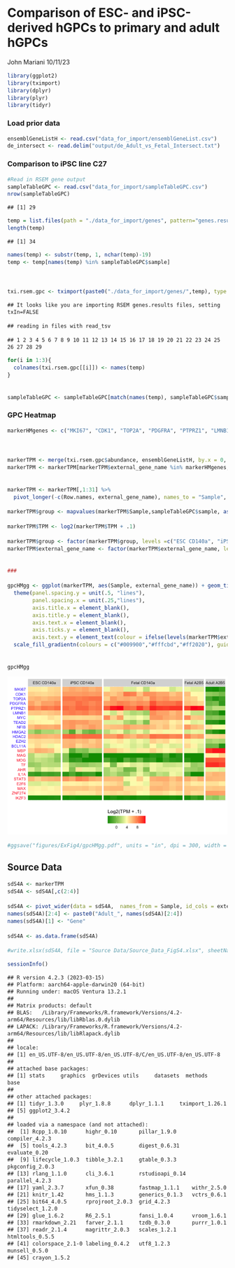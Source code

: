 Comparison of ESC- and iPSC-derived hGPCs to primary and adult hGPCs
================
John Mariani
10/11/23

``` r
library(ggplot2)
library(tximport)
library(dplyr)
library(plyr)
library(tidyr)
```

### Load prior data

``` r
ensemblGeneListH <- read.csv("data_for_import/ensemblGeneList.csv")
de_intersect <- read.delim("output/de_Adult_vs_Fetal_Intersect.txt")
```

### Comparison to iPSC line C27

``` r
#Read in RSEM gene output
sampleTableGPC <- read.csv("data_for_import/sampleTableGPC.csv")
nrow(sampleTableGPC)
```

    ## [1] 29

``` r
temp = list.files(path = "./data_for_import/genes", pattern="genes.results")
length(temp)
```

    ## [1] 34

``` r
names(temp) <- substr(temp, 1, nchar(temp)-19)
temp <- temp[names(temp) %in% sampleTableGPC$sample]



txi.rsem.gpc <- tximport(paste0("./data_for_import/genes/",temp), type = "rsem")
```

    ## It looks like you are importing RSEM genes.results files, setting txIn=FALSE

    ## reading in files with read_tsv

    ## 1 2 3 4 5 6 7 8 9 10 11 12 13 14 15 16 17 18 19 20 21 22 23 24 25 26 27 28 29

``` r
for(i in 1:3){
  colnames(txi.rsem.gpc[[i]]) <- names(temp)
}


sampleTableGPC <- sampleTableGPC[match(names(temp), sampleTableGPC$sample),]
```

### GPC Heatmap

``` r
markerHMgenes <- c("MKI67", "CDK1", "TOP2A", "PDGFRA", "PTPRZ1", "LMNB1", "MYC", "TEAD2", "NFIB", "HMGA2", "HDAC2", "EZH2", "BCL11A", "MBP", "MAG", "MOG", "TF", "AHR", "IL1A","STAT3", "E2F6", "MAX", "ZNF274", "IKZF3")



markerTPM <- merge(txi.rsem.gpc$abundance, ensemblGeneListH, by.x = 0, by.y = "ensembl_gene_id")
markerTPM <- markerTPM[markerTPM$external_gene_name %in% markerHMgenes,]


markerTPM <- markerTPM[,1:31] %>%
  pivot_longer(-c(Row.names, external_gene_name), names_to = "Sample", values_to = "TPM")

markerTPM$group <- mapvalues(markerTPM$Sample,sampleTableGPC$sample, as.character(sampleTableGPC$label))

markerTPM$TPM <- log2(markerTPM$TPM + .1)

markerTPM$group <- factor(markerTPM$group, levels =c("ESC CD140a", "iPSC CD140a", "Fetal CD140a", "Fetal A2B5", "Adult A2B5"))
markerTPM$external_gene_name <- factor(markerTPM$external_gene_name, levels = rev(c(markerHMgenes)))


###

gpcHMgg <- ggplot(markerTPM, aes(Sample, external_gene_name)) + geom_tile(aes(fill = TPM)) + 
  theme(panel.spacing.y = unit(.5, "lines"), 
        panel.spacing.x = unit(.25,"lines"), 
        axis.title.x = element_blank(), 
        axis.title.y = element_blank(), 
        axis.text.x = element_blank(), 
        axis.ticks.y = element_blank(), 
        axis.text.y = element_text(colour = ifelse(levels(markerTPM$external_gene_name) %in% de_intersect[de_intersect$log2FoldChange > 0,]$external_gene_name, "#FF2020", "#2E30FF")))  + 
  scale_fill_gradientn(colours = c("#009900","#fffcbd","#ff2020"), guide = guide_colourbar(direction = "horizontal", title = "Log2(TPM + .1)", title.position = "top")) + scale_x_discrete(expand = c(0, 0))  + theme(axis.ticks.x = element_blank(), legend.position = "bottom", legend.direction = "horizontal") + facet_grid(cols = vars(group), scales = "free", space  = "free")


gpcHMgg
```

![](07_GPC_Bulk_RNAseq_Comparison_files/figure-gfm/unnamed-chunk-4-1.png)<!-- -->

``` r
#ggsave("figures/ExFig4/gpcHMgg.pdf", units = "in", dpi = 300, width = 16, height = 8, device = NULL)
```

## Source Data

``` r
sdS4A <- markerTPM
sdS4A <- sdS4A[,c(2:4)]

sdS4A <- pivot_wider(data = sdS4A,  names_from = Sample, id_cols = external_gene_name, values_from = TPM)
names(sdS4A)[2:4] <- paste0("Adult_", names(sdS4A)[2:4])
names(sdS4A)[1] <- "Gene"

sdS4A <- as.data.frame(sdS4A)

#write.xlsx(sdS4A, file = "Source Data/Source_Data_FigS4.xlsx", sheetName = "FigS4A", row.names = F)
```

``` r
sessionInfo()
```

    ## R version 4.2.3 (2023-03-15)
    ## Platform: aarch64-apple-darwin20 (64-bit)
    ## Running under: macOS Ventura 13.2.1
    ## 
    ## Matrix products: default
    ## BLAS:   /Library/Frameworks/R.framework/Versions/4.2-arm64/Resources/lib/libRblas.0.dylib
    ## LAPACK: /Library/Frameworks/R.framework/Versions/4.2-arm64/Resources/lib/libRlapack.dylib
    ## 
    ## locale:
    ## [1] en_US.UTF-8/en_US.UTF-8/en_US.UTF-8/C/en_US.UTF-8/en_US.UTF-8
    ## 
    ## attached base packages:
    ## [1] stats     graphics  grDevices utils     datasets  methods   base     
    ## 
    ## other attached packages:
    ## [1] tidyr_1.3.0     plyr_1.8.8      dplyr_1.1.1     tximport_1.26.1
    ## [5] ggplot2_3.4.2  
    ## 
    ## loaded via a namespace (and not attached):
    ##  [1] Rcpp_1.0.10      highr_0.10       pillar_1.9.0     compiler_4.2.3  
    ##  [5] tools_4.2.3      bit_4.0.5        digest_0.6.31    evaluate_0.20   
    ##  [9] lifecycle_1.0.3  tibble_3.2.1     gtable_0.3.3     pkgconfig_2.0.3 
    ## [13] rlang_1.1.0      cli_3.6.1        rstudioapi_0.14  parallel_4.2.3  
    ## [17] yaml_2.3.7       xfun_0.38        fastmap_1.1.1    withr_2.5.0     
    ## [21] knitr_1.42       hms_1.1.3        generics_0.1.3   vctrs_0.6.1     
    ## [25] bit64_4.0.5      rprojroot_2.0.3  grid_4.2.3       tidyselect_1.2.0
    ## [29] glue_1.6.2       R6_2.5.1         fansi_1.0.4      vroom_1.6.1     
    ## [33] rmarkdown_2.21   farver_2.1.1     tzdb_0.3.0       purrr_1.0.1     
    ## [37] readr_2.1.4      magrittr_2.0.3   scales_1.2.1     htmltools_0.5.5 
    ## [41] colorspace_2.1-0 labeling_0.4.2   utf8_1.2.3       munsell_0.5.0   
    ## [45] crayon_1.5.2
